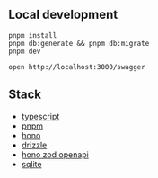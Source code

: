 ## Local development

```
pnpm install
pnpm db:generate && pnpm db:migrate
pnpm dev
```

```
open http://localhost:3000/swagger
```

## Stack

- [typescript](https://www.typescriptlang.org/)
- [pnpm](https://pnpm.io/)
- [hono](https://hono.dev/)
- [drizzle](https://orm.drizzle.team/)
- [hono zod openapi](https://hono.dev/snippets/zod-openapi)
- [sqlite](https://www.sqlite.org)
